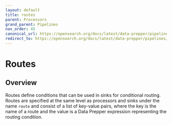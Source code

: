 ```yaml
---
layout: default
title: routes
parent: Processors
grand_parent: Pipelines
nav_order: 45
canonical_url: https://opensearch.org/docs/latest/data-prepper/pipelines/configuration/processors/routes/
redirect_to: https://opensearch.org/docs/latest/data-prepper/pipelines/configuration/processors/routes/
---
```


# Routes

## Overview

Routes define conditions that can be used in sinks for conditional routing. Routes are specified at the same level as processors and sinks under the name `route` and consist of a list of key-value pairs, where the key is the name of a route and the value is a Data Prepper expression representing the routing condition.

<!---## Configuration

Content will be added to this section.

## Metrics

Content will be added to this section.--->